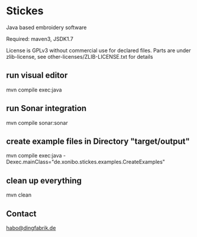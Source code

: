 # Stickes
Java based embroidery software

Required: maven3, JSDK1.7

License is GPLv3 without commercial use for declared files.
Parts are under zlib-license, see other-licenses/ZLIB-LICENSE.txt for details

## run visual editor
mvn compile exec:java 

## run Sonar integration
mvn compile sonar:sonar

## create example files in Directory "target/output"
mvn compile exec:java -Dexec.mainClass="de.xonibo.stickes.examples.CreateExamples"

## clean up everything
mvn clean 

## Contact 
habo@dingfabrik.de

